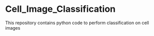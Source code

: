 # Cell_Image_Classification
This repository contains python code to perform classification on cell images
